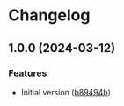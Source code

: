 # Changelog

## 1.0.0 (2024-03-12)


### Features

* Initial version ([b89494b](https://github.com/flovogt/test-lib-rp-sp/commit/b89494b10d064aeb88ed46cb8bcb351c83f23017))
